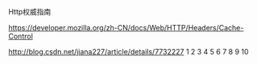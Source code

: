 Http权威指南

https://developer.mozilla.org/zh-CN/docs/Web/HTTP/Headers/Cache-Control

http://blog.csdn.net/jiana227/article/details/7732227
1
2
3
4
5
6
7
8
9
10